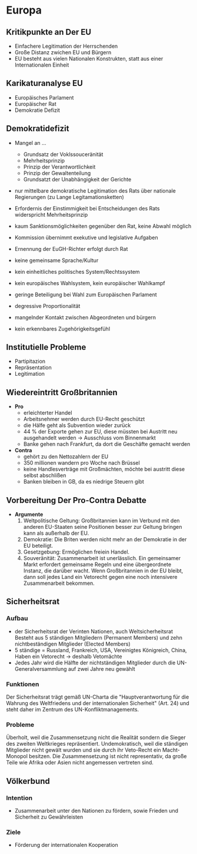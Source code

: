 # Europa

## Kritikpunkte an Der EU

- Einfachere Legitimation der Herrschenden
- Große Distanz zwichen EU und Bürgern
- EU besteht aus vielen Nationalen Konstrukten, statt aus einer Internationalen Einheit

## Karikaturanalyse EU

- Europäisches Parlament
- Europäischer Rat
- Demokratie Defizit

## Demokratidefizit

- Mangel an ...
	- Grundsatz der Voklssouceränität
	- Mehrheitsprinzip
	- Prinzip der Verantwortlichkeit
	- Prinzip der Gewaltenteilung
	- Grundsatzt der Unabhängigkeit der Gerichte

- nur mittelbare demokratische Legitimation des Rats über nationale Regierungen (zu Lange Legitamationsketten)
- Erfordernis der Einstimmigkeit bei Entscheidungen des Rats widerspricht Mehrheitsprinzip
- kaum Sanktionsmöglichkeiten gegenüber den Rat, keine Abwahl möglich
- Kommission übernimmt exekutive und legislative Aufgaben
- Ernennung der EuGH-Richter erfolgt durch Rat

- keine gemeinsame Sprache/Kultur
- kein einheitliches politisches System/Rechtssystem
- kein europäisches Wahlsystem, kein europäischer Wahlkampf
- geringe Beteiligung bei Wahl zum Europäischen Parlament
- degressive Proportionalität
- mangelnder Kontakt zwischen Abgeordneten und bürgern
- kein erkennbares Zugehörigkeitsgefühl

## Institutielle Probleme

- Partipitazion
- Repräsentation
- Legitimation

## Wiedereintritt Großbritannien

- **Pro**
	- erleichterter Handel
	- Arbeitsnehmer werden durch EU-Recht geschützt
	- die Hälfe geht als Subvention wieder zurück
	- 44 % der Exporte gehen zur EU, diese müssten bei Austritt neu ausgehandelt werden -> Ausschluss vom Binnenmarkt
	- Banke gehen nach Frankfurt, da dort die Geschäfte gemacht werden
- **Contra**
	- gehört zu den Nettozahlern der EU
	- 350 millionen wandern pro Woche nach Brüssel
	- keine Handlesverträge mit Großmächten, möchte bei austritt diese selbst abschlißen
	- Banken bleiben in GB, da es niedrige Steuern gibt

## Vorbereitung Der Pro-Contra Debatte

- **Argumente**
	1. Weltpolitische Geltung: Großbritannien kann im Verbund mit den anderen EU-Staaten seine Positionen besser zur Geltung bringen kann als außerhalb der EU.
	1. Demokratie: Die Briten werden nicht mehr an der Demokratie in der EU beteiligt.
	1. Gesetzgebung: Ermöglichen freiein Handel.
	1. Souveränität: Zusammenarbeit ist unerlässlich. Ein gemeinsamer Markt erfordert gemeinsame Regeln und eine übergeordnete Instanz, die darüber wacht. Wenn Großbritannien in der EU bleibt, dann soll jedes Land ein Vetorecht gegen eine noch intensivere Zusammenarbeit bekommen.

## Sicherheitsrat

### Aufbau

- der Sicherheitsrat der Verinten Nationen, auch Weltsicherheitsrat Besteht aus 5 ständigen Mitgliedern (Permanent Members) und zehn nichtbeständigen Mitglieder (Elected Members)
- 5 ständige = Russland, Frankreich, USA, Vereinigtes Königreich, China, Haben ein Vetorecht -> deshalb Vetomächte
- Jedes Jahr wird die Hälfte der nichtständigen Mitglieder durch die UN-Generalversammlung auf zwei Jahre neu gewählt

### Funktionen

Der Sicherheitsrat trägt gemäß UN-Charta die "Hauptverantwortung für die Wahrung des Weltfriedens und der internationalen Sicherheit" (Art. 24) und steht daher im Zentrum des UN-Konfliktmanagements.

### Probleme

Überholt, weil die Zusammensetzung nicht die Realität sondern die Sieger des zweiten Weltkrieges repräsentiert.
Undemokratisch, weil die ständigen Mitglieder nicht gewält wurden und sie durch ihr Veto-Recht ein Macht-Monopol besitzen.
Die Zusammensetzung ist nicht representativ, da große Teile wie Afrika oder Asien nicht angemessen vertreten sind.

## Völkerbund

### Intention

- Zusammenarbeit unter den Nationen zu fördern, sowie Frieden und Sicherheit zu Gewährleisten

### Ziele

- Förderung der internationalen Kooperation
